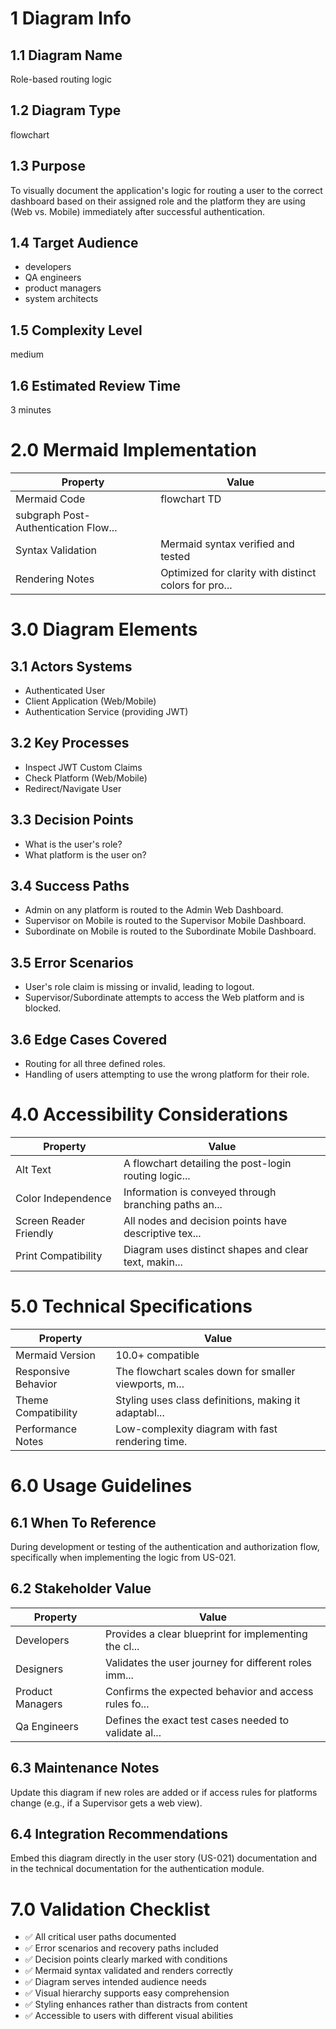 # 1 Diagram Info

## 1.1 Diagram Name

Role-based routing logic

## 1.2 Diagram Type

flowchart

## 1.3 Purpose

To visually document the application's logic for routing a user to the correct dashboard based on their assigned role and the platform they are using (Web vs. Mobile) immediately after successful authentication.

## 1.4 Target Audience

- developers
- QA engineers
- product managers
- system architects

## 1.5 Complexity Level

medium

## 1.6 Estimated Review Time

3 minutes

# 2.0 Mermaid Implementation

| Property | Value |
|----------|-------|
| Mermaid Code | flowchart TD
    subgraph Post-Authentication Flow... |
| Syntax Validation | Mermaid syntax verified and tested |
| Rendering Notes | Optimized for clarity with distinct colors for pro... |

# 3.0 Diagram Elements

## 3.1 Actors Systems

- Authenticated User
- Client Application (Web/Mobile)
- Authentication Service (providing JWT)

## 3.2 Key Processes

- Inspect JWT Custom Claims
- Check Platform (Web/Mobile)
- Redirect/Navigate User

## 3.3 Decision Points

- What is the user's role?
- What platform is the user on?

## 3.4 Success Paths

- Admin on any platform is routed to the Admin Web Dashboard.
- Supervisor on Mobile is routed to the Supervisor Mobile Dashboard.
- Subordinate on Mobile is routed to the Subordinate Mobile Dashboard.

## 3.5 Error Scenarios

- User's role claim is missing or invalid, leading to logout.
- Supervisor/Subordinate attempts to access the Web platform and is blocked.

## 3.6 Edge Cases Covered

- Routing for all three defined roles.
- Handling of users attempting to use the wrong platform for their role.

# 4.0 Accessibility Considerations

| Property | Value |
|----------|-------|
| Alt Text | A flowchart detailing the post-login routing logic... |
| Color Independence | Information is conveyed through branching paths an... |
| Screen Reader Friendly | All nodes and decision points have descriptive tex... |
| Print Compatibility | Diagram uses distinct shapes and clear text, makin... |

# 5.0 Technical Specifications

| Property | Value |
|----------|-------|
| Mermaid Version | 10.0+ compatible |
| Responsive Behavior | The flowchart scales down for smaller viewports, m... |
| Theme Compatibility | Styling uses class definitions, making it adaptabl... |
| Performance Notes | Low-complexity diagram with fast rendering time. |

# 6.0 Usage Guidelines

## 6.1 When To Reference

During development or testing of the authentication and authorization flow, specifically when implementing the logic from US-021.

## 6.2 Stakeholder Value

| Property | Value |
|----------|-------|
| Developers | Provides a clear blueprint for implementing the cl... |
| Designers | Validates the user journey for different roles imm... |
| Product Managers | Confirms the expected behavior and access rules fo... |
| Qa Engineers | Defines the exact test cases needed to validate al... |

## 6.3 Maintenance Notes

Update this diagram if new roles are added or if access rules for platforms change (e.g., if a Supervisor gets a web view).

## 6.4 Integration Recommendations

Embed this diagram directly in the user story (US-021) documentation and in the technical documentation for the authentication module.

# 7.0 Validation Checklist

- ✅ All critical user paths documented
- ✅ Error scenarios and recovery paths included
- ✅ Decision points clearly marked with conditions
- ✅ Mermaid syntax validated and renders correctly
- ✅ Diagram serves intended audience needs
- ✅ Visual hierarchy supports easy comprehension
- ✅ Styling enhances rather than distracts from content
- ✅ Accessible to users with different visual abilities

